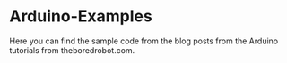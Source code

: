# Arduino-Examples
Here you can find the sample code from the blog posts from the Arduino tutorials from theboredrobot.com.
